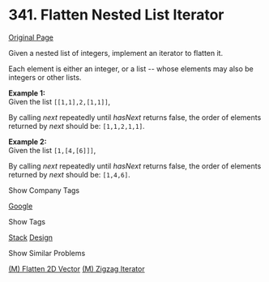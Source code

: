 # 341. Flatten Nested List Iterator

[Original Page](https://leetcode.com/problems/flatten-nested-list-iterator/)

Given a nested list of integers, implement an iterator to flatten it.

Each element is either an integer, or a list -- whose elements may also be integers or other lists.

**Example 1:**  
Given the list `[[1,1],2,[1,1]]`,

By calling _next_ repeatedly until _hasNext_ returns false, the order of elements returned by _next_ should be: `[1,1,2,1,1]`.

**Example 2:**  
Given the list `[1,[4,[6]]]`,

By calling _next_ repeatedly until _hasNext_ returns false, the order of elements returned by _next_ should be: `[1,4,6]`.

<div>

<div id="company_tags" class="btn btn-xs btn-warning">Show Company Tags</div>

<span class="hidebutton">[Google](/company/google/)</span></div>

<div>

<div id="tags" class="btn btn-xs btn-warning">Show Tags</div>

<span class="hidebutton">[Stack](/tag/stack/) [Design](/tag/design/)</span></div>

<div>

<div id="similar" class="btn btn-xs btn-warning">Show Similar Problems</div>

<span class="hidebutton">[(M) Flatten 2D Vector](/problems/flatten-2d-vector/) [(M) Zigzag Iterator](/problems/zigzag-iterator/)</span></div>